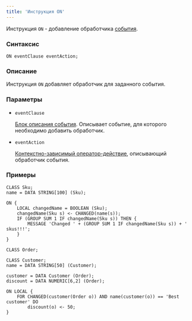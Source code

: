 ```yaml
---
title: 'Инструкция ON'
---
```


Инструкция `ON` - добавление обработчика [события](Events.md).

### Синтаксис 

```
ON eventClause eventAction;
```

### Описание

Инструкция `ON` добавляет обработчик для заданного события. 

### Параметры

- `eventClause`

    [Блок описания события](Event_description_block.md). Описывает событие, для которого необходимо добавить обработчик.

- `eventAction`

    [Контекстно-зависимый оператор-действие](Action_operators.md#contextdependent), описывающий обработчик события.

### Примеры

```lsf
CLASS Sku;
name = DATA STRING[100] (Sku);

ON {
    LOCAL changedName = BOOLEAN (Sku);
    changedName(Sku s) <- CHANGED(name(s));
    IF (GROUP SUM 1 IF changedName(Sku s)) THEN {
        MESSAGE 'Changed ' + (GROUP SUM 1 IF changedName(Sku s)) + ' skus!!!';
    }
}

CLASS Order;

CLASS Customer;
name = DATA STRING[50] (Customer);

customer = DATA Customer (Order);
discount = DATA NUMERIC[6,2] (Order);

ON LOCAL {
    FOR CHANGED(customer(Order o)) AND name(customer(o)) == 'Best customer' DO
        discount(o) <- 50;
}
```
